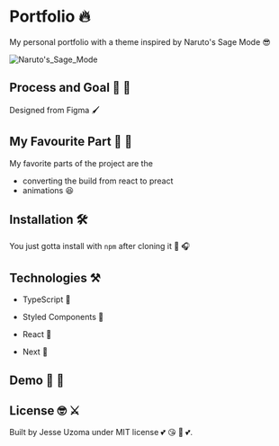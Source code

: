 # Portfolio 🔥

My personal portfolio with a theme inspired by Naruto's Sage Mode 😎

![Naruto's_Sage_Mode](https://user-images.githubusercontent.com/49603590/137616241-4497a545-2868-4cb9-abd8-19f1d9ca10c7.png)

## Process and Goal 💪 🚀

 Designed from  Figma  🖌️

<!-- I also made sure to focus on accessibility. It has been tested with NVDA screen reader and also includes a skip link 👏 -->

## My Favourite Part  💪 🚀
My favorite parts of the project are the
- converting the build from react to preact
- animations 😆

## Installation 🛠️

You just gotta install with `npm` after cloning it 🤘 🎧

## Technologies ⚒️

- TypeScript 💙

- Styled Components 💅

- React 🚙

- Next 🤍

## Demo 🎥 📸

<!-- https://user-images.githubusercontent.com/49603590/137616210-9b734169-00d1-4a93-9b27-38ea894caa8b.mp4 -->

## License :nerd_face: ⚔️

Built by Jesse Uzoma under MIT license :two_hearts: 😘 💋 💕.

